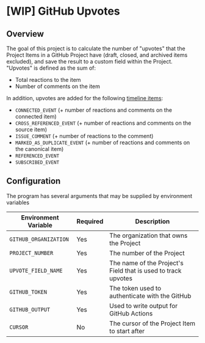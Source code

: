 # [WIP] GitHub Upvotes

## Overview

The goal of this project is to calculate the number of "upvotes" that the Project Items in a GitHub Project have (draft, closed, and archived items excluded), and save the result to a custom field within the Project. "Upvotes" is defined as the sum of:

* Total reactions to the item
* Number of comments on the item

In addition, upvotes are added for the following [timeline items](https://docs.github.com/en/graphql/reference/enums#issuetimelineitemsitemtype):

* `CONNECTED_EVENT` (+ number of reactions and comments on the connected item)
* `CROSS_REFERENCED_EVENT` (+ number of reactions and comments on the source item)
* `ISSUE_COMMENT` (+ number of reactions to the comment)
* `MARKED_AS_DUPLICATE_EVENT` (+ number of reactions and comments on the canonical item)
* `REFERENCED_EVENT`
* `SUBSCRIBED_EVENT`

## Configuration

The program has several arguments that may be supplied by environment variables

| Environment Variable    | Required | Description                                                                   |
| ----------------------- | -------- | ----------------------------------------------------------------------------- |
| `GITHUB_ORGANIZATION`   | Yes      | The organization that owns the Project                                        |
| `PROJECT_NUMBER`        | Yes      | The number of the Project                                                     |
| `UPVOTE_FIELD_NAME`     | Yes      | The name of the Project's Field that is used to track upvotes                 |
| `GITHUB_TOKEN`          | Yes      | The token used to authenticate with the GitHub                                |
| `GITHUB_OUTPUT`         | Yes      | Used to write output for GitHub Actions                                       |
| `CURSOR`                | No       | The cursor of the Project Item to start after                                 |